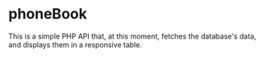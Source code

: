 # phoneBook 
This is a simple PHP API that, at this moment, fetches the database's data, and displays them in a responsive table.
